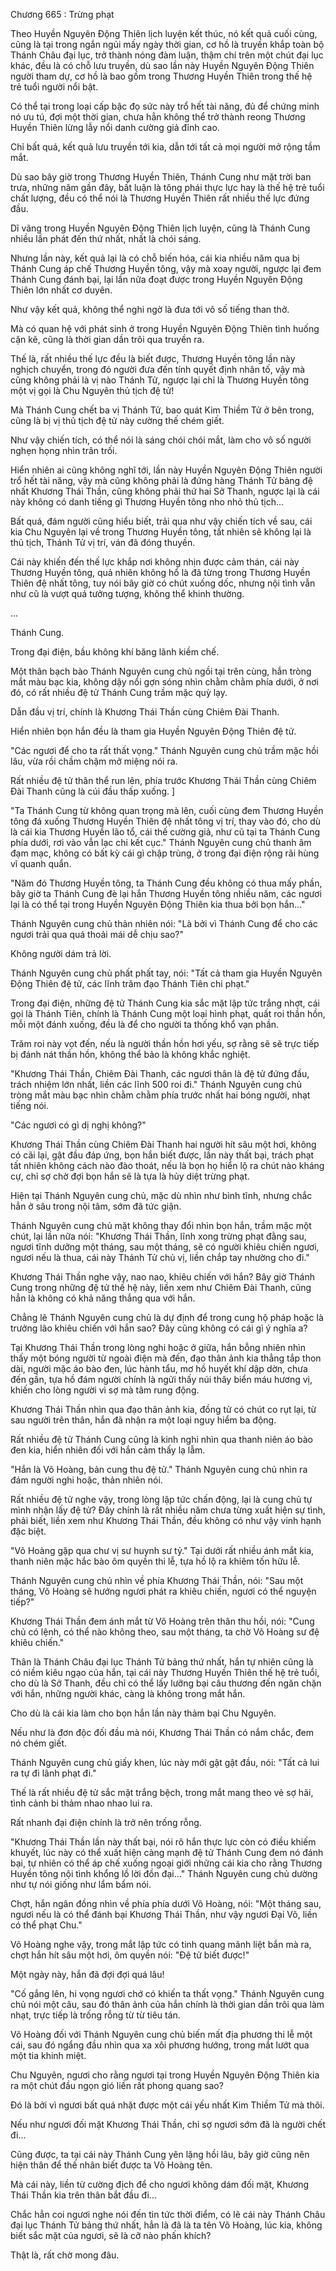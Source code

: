 




Chương 665 : Trừng phạt


Theo Huyền Nguyên Động Thiên lịch luyện kết thúc, nó kết quả cuối cùng, cũng là tại trong ngắn ngủi mấy ngày thời gian, cơ hồ là truyền khắp toàn bộ Thánh Châu đại lục, trở thành nóng đàm luận, thậm chí trên một chút đại lục khác, đều là có chỗ lưu truyền, dù sao lần này Huyền Nguyên Động Thiên người tham dự, cơ hồ là bao gồm trong Thương Huyền Thiên trong thế hệ trẻ tuổi người nổi bật.

Có thể tại trong loại cấp bậc đọ sức này trổ hết tài năng, đủ để chứng minh nó ưu tú, đợi một thời gian, chưa hẳn không thể trở thành reong Thương Huyền Thiên lừng lẫy nổi danh cường giả đỉnh cao.

Chỉ bất quá, kết quả lưu truyền tới kia, dẫn tới tất cả mọi người mở rộng tầm mắt.

Dù sao bây giờ trong Thương Huyền Thiên, Thánh Cung như mặt trời ban trưa, những năm gần đây, bất luận là tông phái thực lực hay là thế hệ trẻ tuổi chất lượng, đều có thể nói là Thương Huyền Thiên rất nhiều thế lực đứng đầu.

Dĩ vãng trong Huyền Nguyên Động Thiên lịch luyện, cũng là Thánh Cung nhiều lần phát đến thứ nhất, nhất là chói sáng.

Nhưng lần này, kết quả lại là có chỗ biến hóa, cái kia nhiều năm qua bị Thánh Cung áp chế Thương Huyền tông, vậy mà xoay người, ngược lại đem Thánh Cung đánh bại, lại lần nữa đoạt được trong Huyền Nguyên Động Thiên lớn nhất cơ duyên.

Như vậy kết quả, không thể nghi ngờ là đưa tới vô số tiếng than thở.

Mà có quan hệ với phát sinh ở trong Huyền Nguyên Động Thiên tình huống cặn kẽ, cũng là thời gian dần trôi qua truyền ra.

Thế là, rất nhiều thế lực đều là biết được, Thương Huyền tông lần này nghịch chuyển, trong đó người đưa đến tính quyết định nhân tố, vậy mà cũng không phải là vị nào Thánh Tử, ngược lại chỉ là Thương Huyền tông một vị gọi là Chu Nguyên thủ tịch đệ tử!

Mà Thánh Cung chết ba vị Thánh Tử, bao quát Kim Thiềm Tử ở bên trong, cũng là bị vị thủ tịch đệ tử này cường thế chém giết.

Như vậy chiến tích, có thể nói là sáng chói chói mắt, làm cho vô số người nghẹn họng nhìn trân trối.

Hiển nhiên ai cũng không nghĩ tới, lần này Huyền Nguyên Động Thiên người trổ hết tài năng, vậy mà cũng không phải là đứng hàng Thánh Tử bảng đệ nhất Khương Thái Thần, cũng không phải thứ hai Sở Thanh, ngược lại là cái này không có danh tiếng gì Thương Huyền tông nho nhỏ thủ tịch...

Bất quá, đám người cũng hiểu biết, trải qua như vậy chiến tích về sau, cái kia Chu Nguyên lại về trong Thương Huyền tông, tất nhiên sẽ không lại là thủ tịch, Thánh Tử vị trí, ván đã đóng thuyền.

Cái này khiến đến thế lực khắp nơi không nhịn được cảm thán, cái này Thương Huyền tông, quả nhiên không hổ là đã từng trong Thương Huyền Thiên đệ nhất tông, tuy nói bây giờ có chút xuống dốc, nhưng nội tình vẫn như cũ là vượt quá tưởng tượng, không thể khinh thường.

...

Thánh Cung.

Trong đại điện, bầu không khí băng lãnh kiềm chế.

Một thân bạch bào Thánh Nguyên cung chủ ngồi tại trên cùng, hắn tròng mắt màu bạc kia, không dậy nổi gợn sóng nhìn chằm chằm phía dưới, ở nơi đó, có rất nhiều đệ tử Thánh Cung trầm mặc quỳ lạy.

Dẫn đầu vị trí, chính là Khương Thái Thần cùng Chiêm Đài Thanh.

Hiển nhiên bọn hắn đều là tham gia Huyền Nguyên Động Thiên đệ tử.

"Các ngươi để cho ta rất thất vọng." Thánh Nguyên cung chủ trầm mặc hồi lâu, vừa rồi chầm chậm mở miệng nói ra.

Rất nhiều đệ tử thân thể run lên, phía trước Khương Thái Thần cùng Chiêm Đài Thanh cũng là cúi đầu thấp xuống. ]

"Ta Thánh Cung từ không quan trọng mà lên, cuối cùng đem Thương Huyền tông đá xuống Thương Huyền Thiên đệ nhất tông vị trí, thay vào đó, cho dù là cái kia Thương Huyền lão tổ, cái thế cường giả, như cũ tại ta Thánh Cung phía dưới, rơi vào vẫn lạc chi kết cục." Thánh Nguyên cung chủ thanh âm đạm mạc, không có bất kỳ cái gì chập trùng, ở trong đại điện rộng rãi hùng vĩ quanh quẩn.

"Năm đó Thương Huyền tông, ta Thánh Cung đều không có thua mấy phần, bây giờ ta Thánh Cung đè lại hắn Thương Huyền tông nhiều năm, các ngươi lại là có thể tại trong Huyền Nguyên Động Thiên kia thua bởi bọn hắn..."

Thánh Nguyên cung chủ thản nhiên nói: "Là bởi vì Thánh Cung để cho các ngươi trải qua quá thoải mái dễ chịu sao?"

Không người dám trả lời.

Thánh Nguyên cung chủ phất phất tay, nói: "Tất cả tham gia Huyền Nguyên Động Thiên đệ tử, các lĩnh trăm đạo Thánh Tiên chi phạt."

Trong đại điện, những đệ tử Thánh Cung kia sắc mặt lập tức trắng nhợt, cái gọi là Thánh Tiên, chính là Thánh Cung một loại hình phạt, quất roi thần hồn, mỗi một đánh xuống, đều là để cho người ta thống khổ vạn phần.

Trăm roi này vọt đến, nếu là người thần hồn hơi yếu, sợ rằng sẽ sẽ trực tiếp bị đánh nát thần hồn, không thể bảo là không khắc nghiệt.

"Khương Thái Thần, Chiêm Đài Thanh, các ngươi thân là đệ tử đứng đầu, trách nhiệm lớn nhất, liền các lĩnh 500 roi đi." Thánh Nguyên cung chủ tròng mắt màu bạc nhìn chằm chằm phía trước nhất hai bóng người, nhạt tiếng nói.

"Các ngươi có gì dị nghị không?"

Khương Thái Thần cùng Chiêm Đài Thanh hai người hít sâu một hơi, không có cãi lại, gật đầu đáp ứng, bọn hắn biết được, lần này thất bại, trách phạt tất nhiên không cách nào đào thoát, nếu là bọn họ hiển lộ ra chút nào kháng cự, chỉ sợ chờ đợi bọn hắn sẽ là tựa là hủy diệt trừng phạt.

Hiện tại Thánh Nguyên cung chủ, mặc dù nhìn như bình tĩnh, nhưng chắc hẳn ở sâu trong nội tâm, sớm đã tức giận.

Thánh Nguyên cung chủ mặt không thay đổi nhìn bọn hắn, trầm mặc một chút, lại lần nữa nói: "Khương Thái Thần, lĩnh xong trừng phạt đằng sau, ngươi tĩnh dưỡng một tháng, sau một tháng, sẽ có người khiêu chiến ngươi, ngươi nếu là thua, cái này Thánh Tử chủ vị, liền chắp tay nhường cho đi."

Khương Thái Thần nghe vậy, nao nao, khiêu chiến với hắn? Bây giờ Thánh Cung trong những đệ tử thế hệ này, liền xem như Chiêm Đài Thanh, cũng hẳn là không có khả năng thắng qua với hắn.

Chẳng lẽ Thánh Nguyên cung chủ là dự định để trong cung hộ pháp hoặc là trưởng lão khiêu chiến với hắn sao? Đây cũng không có cái gì ý nghĩa a?

Tại Khương Thái Thần trong lòng nghi hoặc ở giữa, hắn bỗng nhiên nhìn thấy một bóng người từ ngoài điện mà đến, đạo thân ảnh kia thẳng tắp thon dài, người mặc áo bào đen, lúc hành tẩu, mơ hồ huyết khí dập dờn, chưa đến gần, tựa hồ đám người chính là ngửi thấy núi thây biển máu hương vị, khiến cho lòng người vì sợ mà tâm rung động.

Khương Thái Thần nhìn qua đạo thân ảnh kia, đồng tử có chút co rụt lại, từ sau người trên thân, hắn đã nhận ra một loại nguy hiểm ba động.

Rất nhiều đệ tử Thánh Cung cũng là kinh nghi nhìn qua thanh niên áo bào đen kia, hiển nhiên đối với hắn cảm thấy lạ lẫm.

"Hắn là Võ Hoàng, bản cung thu đệ tử." Thánh Nguyên cung chủ nhìn ra đám người nghi hoặc, thản nhiên nói.

Rất nhiều đệ tử nghe vậy, trong lòng lập tức chấn động, lại là cung chủ tự mình nhận lấy đệ tử? Đây chính là rất nhiều năm chưa từng xuất hiện sự tình, phải biết, liền xem như Khương Thái Thần, đều không có như vậy vinh hạnh đặc biệt.

"Võ Hoàng gặp qua chư vị sư huynh sư tỷ." Tại dưới rất nhiều ánh mắt kia, thanh niên mặc hắc bào ôm quyền thi lễ, tựa hồ lộ ra khiêm tốn hữu lễ.

Thánh Nguyên cung chủ nhìn về phía Khương Thái Thần, nói: "Sau một tháng, Võ Hoàng sẽ hướng ngươi phát ra khiêu chiến, ngươi có thể nguyện tiếp?"

Khương Thái Thần đem ánh mắt từ Võ Hoàng trên thân thu hồi, nói: "Cung chủ có lệnh, có thể nào không theo, sau một tháng, ta chờ Võ Hoàng sư đệ khiêu chiến."

Thân là Thánh Châu đại lục Thánh Tử bảng thứ nhất, hắn tự nhiên cũng là có niềm kiêu ngạo của hắn, tại cái này Thương Huyền Thiên thế hệ trẻ tuổi, cho dù là Sở Thanh, đều chỉ có thể lấy lưỡng bại câu thương đến ngăn chặn với hắn, những người khác, càng là không trong mắt hắn.

Cho dù là cái kia làm cho bọn hắn lần này thảm bại Chu Nguyên.

Nếu như là đơn độc đối đầu mà nói, Khương Thái Thần có nắm chắc, đem nó chém giết.

Thánh Nguyên cung chủ giấy khen, lúc này mới gật gật đầu, nói: "Tất cả lui ra tự đi lãnh phạt đi."

Thế là rất nhiều đệ tử sắc mặt trắng bệch, trong mắt mang theo vẻ sợ hãi, tình cảnh bi thảm nhao nhao lui ra.

Rất nhanh đại điện chính là trở nên trống rỗng.

"Khương Thái Thần lần này thất bại, nói rõ hắn thực lực còn có điều khiếm khuyết, lúc này có thể xuất hiện càng mạnh đệ tử Thánh Cung đem nó đánh bại, tự nhiên có thể áp chế xuống ngoại giới những cái kia cho rằng Thương Huyền tông nội tình khổng lồ lời đồn đại..." Thánh Nguyên cung chủ dường như tự nói giống như lẩm bẩm nói.

Chợt, hắn ngân đồng nhìn về phía phía dưới Võ Hoàng, nói: "Một tháng sau, ngươi nếu là có thể đánh bại Khương Thái Thần, như vậy ngươi Đại Võ, liền có thể phạt Chu."

Võ Hoàng nghe vậy, trong mắt lập tức có tinh quang mãnh liệt bắn mà ra, chợt hắn hít sâu một hơi, ôm quyền nói: "Đệ tử biết được!"

Một ngày này, hắn đã đợi đợi quá lâu!

"Cố gắng lên, hi vọng ngươi chớ có khiến ta thất vọng." Thánh Nguyên cung chủ nói một câu, sau đó thân ảnh của hắn chính là thời gian dần trôi qua làm nhạt, trực tiếp là trống rỗng từ từ tiêu tán.

Võ Hoàng đối với Thánh Nguyên cung chủ biến mất địa phương thi lễ một cái, sau đó ngẩng đầu nhìn qua xa xôi phương hướng, trong mắt lướt qua một tia khinh miệt.

Chu Nguyên, ngươi cho rằng ngươi tại trong Huyền Nguyên Động Thiên kia ra một chút đầu ngọn gió liền rất phong quang sao?

Đó là bởi vì ngươi bất quá nhặt được một cái yếu nhất Kim Thiềm Tử mà thôi.

Nếu như ngươi đối mặt Khương Thái Thần, chỉ sợ ngươi sớm đã là người chết đi...

Cũng được, ta tại cái này Thánh Cung yên lặng hồi lâu, bây giờ cũng nên hiện thân để thế nhân biết được ta Võ Hoàng tên.

Mà cái này, liền từ cường địch để cho ngươi không dám đối mặt, Khương Thái Thần kia trên thân bắt đầu đi...

Chắc hẳn coi ngươi nghe nói đến tin tức thời điểm, có lẽ cái này Thánh Châu đại lục Thánh Tử bảng thứ nhất, hẳn là đã là ta tên Võ Hoàng, lúc kia, không biết sắc mặt của ngươi, sẽ là cỡ nào phấn khích?

Thật là, rất chờ mong đâu.




